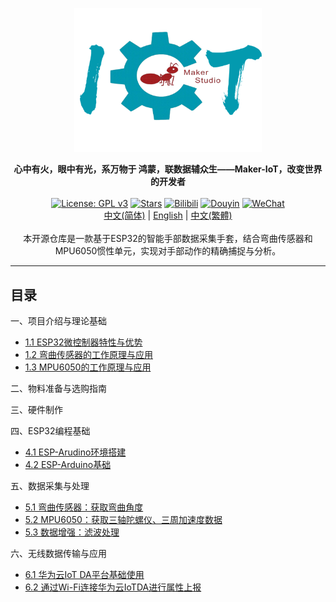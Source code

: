 <p align="center"><a href=""><img src="./img/水晶标.png" alt="1Panel" width="300" /></a></p>
<p align="center">
  <b>心中有火，眼中有光，系万物于 鸿蒙，联数据辅众生——Maker-IoT，改变世界的开发者<br>
</b><br>
  <a href="https://www.gnu.org/licenses/gpl-3.0.html"><img src="https://shields.io/github/license/1Panel-dev/1Panel?color=%231890FF" alt="License: GPL v3"></a>
  <a href="https://github.com/Abrillant-Lee/ESP32-Gloves"><img src="https://img.shields.io/github/stars/1Panel-dev/1Panel?color=%231890FF&style=flat-square" alt="Stars"></a>
  <a href="https://space.bilibili.com/519646621"><img src="https://img.shields.io/badge/-Bilibili-FF69B4?style=plastic&logo=bilibili&logoColor=white" alt="Bilibili"></a>
  <a href="https://www.douyin.com/user/MS4wLjABAAAAQibyq20SOLrk5Lk67ktTQZb3-kztJ3k_cC8_eVi1FOA"><img src="https://img.shields.io/badge/-Douyin-000000?style=plastic&logo=tiktok&logoColor=white" alt="Douyin"></a>
  <a href="https://mp.weixin.qq.com/s/_FfzsiK6Bpmyho9xrrCHAw"><img src="https://img.shields.io/badge/-WeChat-7BB32E?style=plastic&logo=wechat&logoColor=white" alt="WeChat"></a><br>
  <a href="docs/README_TW.md">中文(简体)</a> |  
  <a href="docs/README_EN.md">English</a> | 
  <a href="docs/README_TW.md">中文(繁體)</a> <br><br>
    本开源仓库是一款基于ESP32的智能手部数据采集手套，结合弯曲传感器和MPU6050惯性单元，实现对手部动作的精确捕捉与分析。
</p>

------------------------------


## 目录

一、项目介绍与理论基础

  - [1.1 ESP32微控制器特性与优势]()
  - [1.2 弯曲传感器的工作原理与应用]()
  - [1.3 MPU6050的工作原理与应用]()
  <!--**** - 手部数据采集手套的概念与应用场景 -->

二、物料准备与选购指南

三、硬件制作

  <!-- - 手套设计基础：材料选择、尺寸定制
  - 弯曲传感器的安装位置与固定方法
  - MPU6050的集成与电路连接
  - ESP32与传感器的电路设计与焊接
 -->
四、ESP32编程基础

  - [4.1 ESP-Arudino环境搭建](./doc/arduino_env.md)
  - [4.2 ESP-Arduino基础](./doc/arduino_base.md)

五、数据采集与处理

  - [5.1 弯曲传感器：获取弯曲角度]()
  - [5.2 MPU6050：获取三轴陀螺仪、三周加速度数据]()
  - [5.3 数据增强：滤波处理]()

六、无线数据传输与应用

  - [6.1 华为云IoT DA平台基础使用]()
  - [6.2 通过Wi-Fi连接华为云IoTDA进行属性上报]()


#